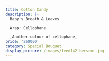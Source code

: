 ```yaml
---
title: Cotton Candy
description: |-
  Baby's Breath & Leaves

  Wrap: Cellophane

  _Another colour of cellophane_
price: '260000'
category: Special Bouquet
display_picture: /images/feed142-bersemi.jpg
---
```


